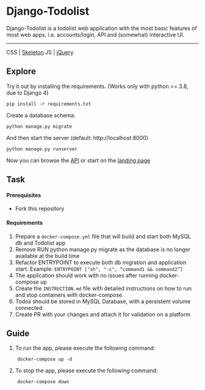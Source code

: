 # Django-Todolist

Django-Todolist is a todolist web application with the most basic features of most web apps, i.e. accounts/login, API and (somewhat) interactive UI.

---
CSS | [Skeleton](http://getskeleton.com/)
JS  | [jQuery](https://jquery.com/)

## Explore
Try it out by installing the requirements. (Works only with python >= 3.8, due to Django 4)

    pip install -r requirements.txt

Create a database schema:

    python manage.py migrate

And then start the server (default: http://localhost:8000)

    python manage.py runserver


Now you can browse the [API](http://localhost:8000/api/)
or start on the [landing page](http://localhost:8000/)

## Task
#### Prerequisites
- Fork this repository

#### Requirements

1. Prepare a `docker-compose.yml` file that will build and start both MySQL db and Todolist app
2. Remove RUN python manage.py migrate as the database is no longer available at the build time
3. Refactor ENTRYPOINT to execute both db migration and application start. Example:
`ENTRYPOINT ["sh", "-c", “command1 && command2”]`
4. The application should work with no issues after running docker-compose up
5. Create the `INSTRUCTION.md` file with detailed instructions on how to run and stop containers with docker-compose
6. Todos should be stored in MySQL Database, with a persistent volume connected
7. Create PR with your changes and attach it for validation on a platform

## Guide

1. To run the app, please execute the following command:

```
    docker-compose up -d 
```

2. To stop the app, please execute the following command:

```
    docker-compose down
```








